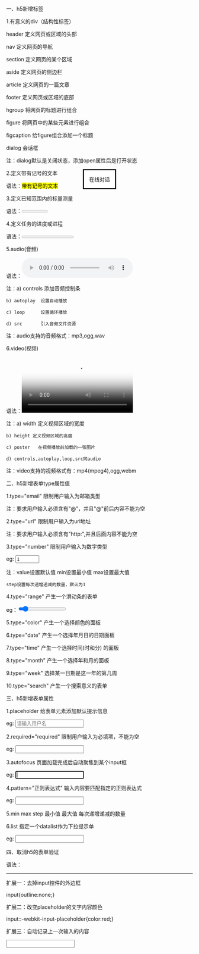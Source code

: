 一、h5新增标签

1.有意义的div（结构性标签）

header   定义网页或区域的头部

nav      定义网页的导航

section  定义网页的某个区域

aside    定义网页的侧边栏

article  定义网页的一篇文章

footer   定义网页或区域的底部

hgroup   将网页的标题进行组合

figure   将网页中的某些元素进行组合

figcaption    给figure组合添加一个标题

dialog        会话框

注：dialog默认是关闭状态，添加open属性后是打开状态

<dialog open>在线对话</dialog>

2.定义带有记号的文本

语法：<mark>带有记号的文本</mark>

3.定义已知范围内的标量测量

语法：<meter value="0" min="0" max="100"></meter>

4.定义任务的进度或进程

语法：<progress value="0" min="0" max="100"></progress>

5.audio(音频)

语法：<audio controls autoplay loop>
          <source src="1.mp3" type="audio/mp3"/>
          <source src="a.ogg" type="audio/ogg"/>
          <source src="mu.wav" type="audio/wav"/>
          您的浏览器版本太低，请升级浏览器！
      </audio>

注：a) controls  添加音频控制条

    b) autoplay  设置自动播放

    c) loop      设置循环播放

    d) src       引入音频文件资源

注：audio支持的音频格式：mp3,ogg,wav

6.video(视频)

语法：<video controls autoplay loop width="数值" height="数值" poster="1.jpg">
          <source src="1.mp4" type="video/mp4"/>
          <source src="2.ogg" type="video/ogg"/>
          <source src="3.webm" type="video/webm"/>
          您的浏览器版本太低，请升级浏览器
      </video>

注：a) width  定义视频区域的宽度

    b) height 定义视频区域的高度

    c) poster   在视频播放前加载的一张图片

    d) controls,autoplay,loop,src同audio

注：video支持的视频格式有：mp4(mpeg4),ogg,webm

二、h5新增表单type属性值

1.type="email"  限制用户输入为邮箱类型

注：要求用户输入必须含有"@"，并且"@"前后内容不能为空

2.type="url"   限制用户输入为url地址

注：要求用户输入必须含有"http:",并且后面内容不能为空

3.type="number"  限制用户输入为数字类型

eg:  <input type="number" value="1" min="1" max="100" step="2"/>

注：value设置默认值  min设置最小值   max设置最大值 

    step设置每次递增递减的数量，默认为1

4.type="range"  产生一个滑动条的表单

eg：<input type="range" value="10" min="0" max="100"/>

5.type="color"  产生一个选择颜色的面板

6.type="date"   产生一个选择年月日的日期面板

7.type="time"   产生一个选择时间(时和分) 的面板

8.type="month"  产生一个选择年和月的面板

9.type="week"   选择某一日期是这一年的第几周

10.type="search"  产生一个搜索意义的表单

三、h5新增表单属性

1.placeholder   给表单元素添加默认提示信息

eg: <input type="text" placeholder="请输入用户名"/>

2.required="required"   限制用户输入为必填项，不能为空

eg: <input type="text" required/>

3.autofocus   页面加载完成后自动聚焦到某个input框

eg: <input type="text" autofocus/>

4.pattern="正则表达式"   输入内容要匹配指定的正则表达式

eg: <input type="text" pattern="^[a-zA-Z0-9]{6,16}$"/>

5.min  max  step     最小值    最大值   每次递增递减的数量

6.list    指定一个datalist作为下拉提示单

eg:  <input type="search" list="data"/>
     <datalist id="data">
     	<option>a</option>
     	...
     </datalist>

四、取消h5的表单验证

语法：<form novalidate></form>

------------------------------------------------------

扩展一：去掉input控件的外边框

input{outline:none;}

扩展二：改变placeholder的文字内容颜色

input::-webkit-input-placeholder{color:red;}

扩展三：自动记录上一次输入的内容

<form autocomplete="on|off"></form>

<input type="text" autocomplete="on|off"/>









